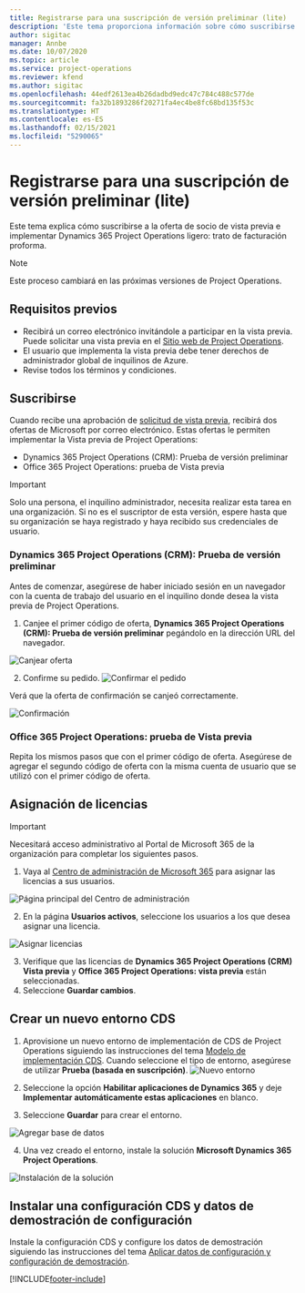 ```yaml
---
title: Registrarse para una suscripción de versión preliminar (lite)
description: 'Este tema proporciona información sobre cómo suscribirse y realizar la implementación simplificada de Project Operations: de oferta a facturación proforma.'
author: sigitac
manager: Annbe
ms.date: 10/07/2020
ms.topic: article
ms.service: project-operations
ms.reviewer: kfend
ms.author: sigitac
ms.openlocfilehash: 44edf2613ea4b26dadbd9edc47c784c488c577de
ms.sourcegitcommit: fa32b1893286f20271fa4ec4be8fc68bd135f53c
ms.translationtype: HT
ms.contentlocale: es-ES
ms.lasthandoff: 02/15/2021
ms.locfileid: "5290065"
---
```

# <a name="sign-up-for-a-preview-subscription---lite"></a>Registrarse para una suscripción de versión preliminar (lite) 

Este tema explica cómo suscribirse a la oferta de socio de vista previa e implementar Dynamics 365 Project Operations ligero: trato de facturación proforma.

> [!NOTE]
> Este proceso cambiará en las próximas versiones de Project Operations.

## <a name="prerequisites"></a>Requisitos previos

- Recibirá un correo electrónico invitándole a participar en la vista previa. Puede solicitar una vista previa en el [Sitio web de Project Operations](https://dynamics.microsoft.com/en-us/project-operations/overview/).
- El usuario que implementa la vista previa debe tener derechos de administrador global de inquilinos de Azure.
- Revise todos los términos y condiciones.

## <a name="subscribe"></a>Suscribirse

Cuando recibe una aprobación de [solicitud de vista previa](https://forms.office.com/FormsPro/Pages/ResponsePage.aspx?id=v4j5cvGGr0GRqy180BHbR56j8lZs0FdAvwT75_WNFyxUMkRDV1NYQU5TNjE2VjhKOVBUNVg2R0s1NC4u), recibirá dos ofertas de Microsoft por correo electrónico. Estas ofertas le permiten implementar la Vista previa de Project Operations:

- Dynamics 365 Project Operations (CRM): Prueba de versión preliminar
- Office 365 Project Operations: prueba de Vista previa

> [!IMPORTANT]
> Solo una persona, el inquilino administrador, necesita realizar esta tarea en una organización. Si no es el suscriptor de esta versión, espere hasta que su organización se haya registrado y haya recibido sus credenciales de usuario.

### <a name="dynamics-365-project-operations-crm---preview-trial"></a>Dynamics 365 Project Operations (CRM): Prueba de versión preliminar 

Antes de comenzar, asegúrese de haber iniciado sesión en un navegador con la cuenta de trabajo del usuario en el inquilino donde desea la vista previa de Project Operations.

1. Canjee el primer código de oferta, **Dynamics 365 Project Operations (CRM): Prueba de versión preliminar** pegándolo en la dirección URL del navegador.

![Canjear oferta](./media/16RedeemFirstOfferNew.png)

2. Confirme su pedido.
![Confirmar el pedido](./media/17ConfirmOrderNew.png)

Verá que la oferta de confirmación se canjeó correctamente.

![Confirmación](./media/18OrderConfirmationNew.png)

### <a name="office-365-project-operations---preview-trial"></a>Office 365 Project Operations: prueba de Vista previa

Repita los mismos pasos que con el primer código de oferta. Asegúrese de agregar el segundo código de oferta con la misma cuenta de usuario que se utilizó con el primer código de oferta.

## <a name="assign-licenses"></a>Asignación de licencias

> [!IMPORTANT]
> Necesitará acceso administrativo al Portal de Microsoft 365 de la organización para completar los siguientes pasos.


1. Vaya al [Centro de administración de Microsoft 365](https://portal.office.com/) para asignar las licencias a sus usuarios.

![Página principal del Centro de administración](./media/14AdminPortal.png)

2. En la página **Usuarios activos**, seleccione los usuarios a los que desea asignar una licencia.

![Asignar licencias](./media/15AssignLicenses.png)

3. Verifique que las licencias de **Dynamics 365 Project Operations (CRM) Vista previa** y **Office 365 Project Operations: vista previa** están seleccionadas. 
4. Seleccione **Guardar cambios**.

## <a name="create-a-new-cds-environment"></a>Crear un nuevo entorno CDS

1. Aprovisione un nuevo entorno de implementación de CDS de Project Operations siguiendo las instrucciones del tema [Modelo de implementación CDS](lite-deployment.md). Cuando seleccione el tipo de entorno, asegúrese de utilizar **Prueba (basada en suscripción)**.
![Nuevo entorno](./media/19CreateEnvironment.png)

2. Seleccione la opción **Habilitar aplicaciones de Dynamics 365** y deje **Implementar automáticamente estas aplicaciones** en blanco.  
3. Seleccione **Guardar** para crear el entorno.

![Agregar base de datos](./media/20CreateEnvironment1.png)

4. Una vez creado el entorno, instale la solución **Microsoft Dynamics 365 Project Operations**. 

![Instalación de la solución](./media/21InstallSolution.png)

## <a name="install-a-cds-configuration-and-setup-demo-data"></a>Instalar una configuración CDS y datos de demostración de configuración

Instale la configuración CDS y configure los datos de demostración siguiendo las instrucciones del tema [Aplicar datos de configuración y configuración de demostración](lite-apply-demo-setup-config-data.md).


[!INCLUDE[footer-include](../includes/footer-banner.md)]